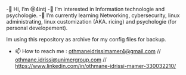 -👋 Hi, I’m @4intj
-👀 I’m interested in Information technologie and psychologie.
-🌱 I’m currently learning Networking, cybersecurity, linux administrating, linux customization (AKA. ricing) and psychologie (for personal developement).

Im using this repository as archive for my config files for backup.


- 📫 How to reach me : othmaneidrissimamer4@gmail.com // othmane.idrissi@unimergroup.com // https://www.linkedin.com/in/othmane-idrissi-mamer-330032210/
